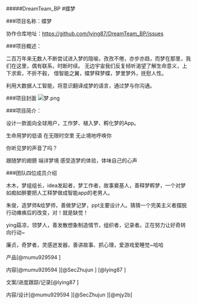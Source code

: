 #####DreamTeam_BP
#蝶梦


###项目名称：蝶梦

协作仓库地址：https://github.com/lying87/DreamTeam_BP/issues

###项目概述：

二百万年来无数人不断尝试进入梦的隐喻，孜孜不倦，亦步亦趋，而梦在那里，我们在这里，偶有联系，时断时续。
无边宇宙我们反复倾听渴望了解生命意义，上下求索，不折不毂，
借智能之翼，蝶梦释梦蝶，梦里梦外，抚慰人性。

利用大数据人工智能，将意识翻译成梦的语言，通过梦与你沟通。

###项目封面
![梦.png](http://upload-images.jianshu.io/upload_images/1565564-caae78f22374d07a.png?imageMogr2/auto-orient/strip%7CimageView2/2/w/1240)

###项目简介：

设计一款面向全球用户，工作梦、植入梦、孵化梦的App。

生命用梦的低语
在无限时空里
无止境地呼唤你

你听见梦的声音了吗？

跟随梦的翅膀
端详梦境
感受造梦的体验，体味自己的心声



###团队四位成员介绍

木木，梦组组长，idea发起者，梦工作者，故事奠基人，善释梦孵梦，一个对梦如痴如醉要把人工释梦做成智能app的老男人。

朱俊，造梦师&绘梦师，善做梦记梦，ppt主要设计人。猜猜一个完美主义者摆脱行动瘫痪后的改变，对！就是缺觉！

ying菇凉，领梦人，善发散想象制造情节，组织者，记录者。正在努力让好奇转向行动~

廉贞，奇梦者，灵感迸发器，善讲故事、抓心理，爱游戏爱睡觉~哈哈

产品[@mumu929594 ]

内容[@mumu929594 ][@SecZhujun ] [@lying87 ]

文案/进度跟踪/记录[@lying87 ]

内容/设计[@mumu929594 ][@SecZhujun ][@mjy2b]


